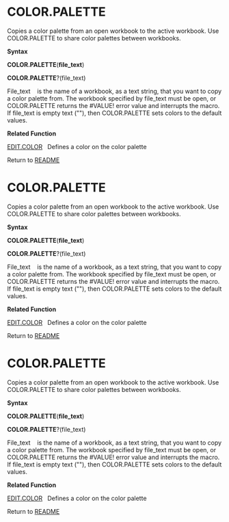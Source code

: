 # COLOR.PALETTE

Copies a color palette from an open workbook to the active workbook. Use
COLOR.PALETTE to share color palettes between workbooks.

**Syntax**

**COLOR.PALETTE**(**file\_text**)

**COLOR.PALETTE**?(file\_text)

File\_text&nbsp;&nbsp;&nbsp;&nbsp;is the name of a workbook, as a text
string, that you want to copy a color palette from. The workbook
specified by file\_text must be open, or COLOR.PALETTE returns the
\#VALUE\! error value and interrupts the macro. If file\_text is empty
text (""), then COLOR.PALETTE sets colors to the default values.

**Related Function**

[EDIT.COLOR](EDIT.COLOR.md)&nbsp;&nbsp;&nbsp;Defines a color on the color palette



Return to [README](README.md#C)

# COLOR.PALETTE

Copies a color palette from an open workbook to the active workbook. Use
COLOR.PALETTE to share color palettes between workbooks.

**Syntax**

**COLOR.PALETTE**(**file\_text**)

**COLOR.PALETTE**?(file\_text)

File\_text&nbsp;&nbsp;&nbsp;&nbsp;is the name of a workbook, as a text
string, that you want to copy a color palette from. The workbook
specified by file\_text must be open, or COLOR.PALETTE returns the
\#VALUE\! error value and interrupts the macro. If file\_text is empty
text (""), then COLOR.PALETTE sets colors to the default values.

**Related Function**

[EDIT.COLOR](EDIT.COLOR.md)&nbsp;&nbsp;&nbsp;Defines a color on the color palette



Return to [README](README.md#C)

# COLOR.PALETTE

Copies a color palette from an open workbook to the active workbook. Use
COLOR.PALETTE to share color palettes between workbooks.

**Syntax**

**COLOR.PALETTE**(**file\_text**)

**COLOR.PALETTE**?(file\_text)

File\_text&nbsp;&nbsp;&nbsp;&nbsp;is the name of a workbook, as a text
string, that you want to copy a color palette from. The workbook
specified by file\_text must be open, or COLOR.PALETTE returns the
\#VALUE\! error value and interrupts the macro. If file\_text is empty
text (""), then COLOR.PALETTE sets colors to the default values.

**Related Function**

[EDIT.COLOR](EDIT.COLOR.md)&nbsp;&nbsp;&nbsp;Defines a color on the color palette



Return to [README](README.md#C)

